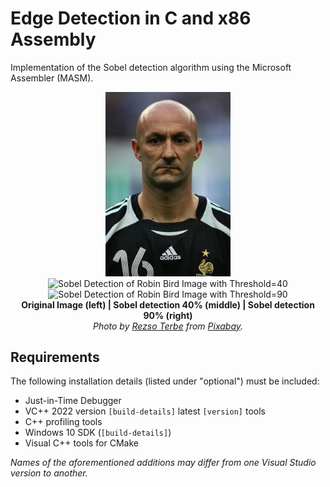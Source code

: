 # Edge Detection in C and x86 Assembly

Implementation of the Sobel detection algorithm using the Microsoft Assembler (MASM).


<p align="middle">
    <img src="./edge-detection-masm/input.bmp" width="200">
    <img src="./edge-detection-masm/Robin_Output_Sobel_40.bmp" alt="Sobel Detection of Robin Bird Image with Threshold=40" width="200">
    <img src="./edge-detection-masm/Robin_Output_Sobel_90.bmp" alt="Sobel Detection of Robin Bird Image with Threshold=90" width="200">
    <br>
    <b> Original Image (left) | Sobel detection 40% (middle) | Sobel detection 90% (right) </b> 
    <br>
    <i> Photo by  <a href="https://pixabay.com/el/users/terbe_rezso-863263/?utm_source=link-attribution&utm_medium=referral&utm_campaign=image&utm_content=9419575">Rezso Terbe</a> from <a href="https://pixabay.com/el//?utm_source=link-attribution&utm_medium=referral&utm_campaign=image&utm_content=9419575">Pixabay</a>.</i>
</p>

## Requirements

The following installation details (listed under "optional") must be included:
* Just-in-Time Debugger
* VC++ 2022 version `[build-details]` latest `[version]` tools
* C++ profiling tools
* Windows 10 SDK (`[build-details]`)
* Visual C++ tools for CMake

*Names of the aforementioned additions may differ from one Visual Studio version to another.*
